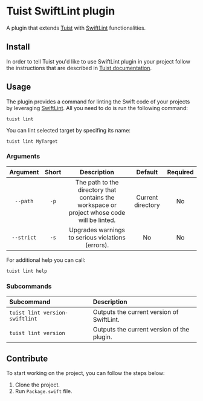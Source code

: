# Tuist SwiftLint plugin

A plugin that extends [Tuist](https://github.com/tuist/tuist) with [SwiftLint](https://github.com/realm/SwiftLint) functionalities.

## Install

In order to tell Tuist you'd like to use SwiftLint plugin in your project follow the instructions that are described in [Tuist documentation](https://docs.tuist.io/plugins/using-plugins).

## Usage

The plugin provides a command for linting the Swift code of your projects by leveraging [SwiftLint](https://github.com/realm/SwiftLint). All you need to do is run the following command:

```
tuist lint
```

You can lint selected target by specifing its name:

```
tuist lint MyTarget
```

### Arguments

| Argument   | Short  | Description  | Default  | Required  |
|:-:|:-:|:-:|:-:|:-:|
| `--path`  | `-p`  | The path to the directory that contains the workspace or project whose code will be linted.  | Current directory  | No  |
| `--strict`  | `-s`  | Upgrades warnings to serious violations (errors). | No  | No  |

For additional help you can call:

```
tuist lint help
```

### Subcommands

| Subcommand  | Description  |
|:-|:-|
| `tuist lint version-swiftlint`  | Outputs the current version of SwiftLint.  |
| `tuist lint version`  | Outputs the current version of the plugin.  |

## Contribute

To start working on the project, you can follow the steps below:
1. Clone the project.
2. Run `Package.swift` file. 
